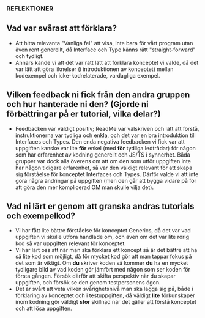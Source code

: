 ### REFLEKTIONER  

  
## Vad var svårast att förklara?  

- Att hitta relevanta "Vanliga fel" att visa, inte bara för vårt program utan även rent generellt, då Interface och Type känns rätt "straight-forward" och tydligt.  
- Annars kände vi att det var rätt lätt att förklara konceptet vi valde, då det var lätt att göra liknelser (i introduktionen av konceptet) mellan kodexempel och icke-kodrelaterade, vardagliga exempel.  

  
## Vilken feedback ni fick från den andra gruppen och hur hanterade ni den? (Gjorde ni förbättringar på er tutorial, vilka delar?)  

- Feedbacken var väldigt positiv; ReadMe var välskriven och lätt att förstå, instruktionerna var tydliga och enkla, och det var en bra introduktion till Interfaces och Types. Den enda negativa feedbacken vi fick var att uppgiften kanske var lite **för** enkel (med **för** tydliga ledtrådar) för någon som har erfarenhet av kodning generellt och JS/TS i synnerhet. Båda grupper var dock alla överens om att om den som utför uppgiften inte har någon tidigare erfarenhet, så var den väldigt relevant för att skapa sig förståelse för konceptet Interfaces och Types. Därför valde vi att inte göra några ändringar på uppgiften (men den går att bygga vidare på för att göra den mer komplicerad OM man skulle vilja det).
  

## Vad ni lärt er genom att granska andras tutorials och exempelkod?  

- Vi har fått lite bättre förståelse för konceptet Generics, då det var vad uppgiften vi skulle utföra handlade om, och även om det var lite rörig kod så var uppgiften relevant för konceptet.  
- Vi har lärt oss att när man ska förklara ett koncept så är det bättre att ha så lite kod som möjligt, då för mycket kod gör att man tappar fokus på det som är viktigt. Om **du** skriver koden så kommer **du** ha en mycket tydligare bild av vad koden gör jämfört med någon som ser koden för första gången. Försök därför att skifta perspektiv när du skapar uppgiften, och försök se den genom testpersonens ögon.  
- Det är svårt att veta vilken svårighetsnivå man ska lägga sig på, både i förklaring av konceptet och i testuppgiften, då väldigt **lite** förkunskaper inom kodning gör väldigt **stor** skillnad när det gäller att förstå konceptet och att lösa uppgiften.
